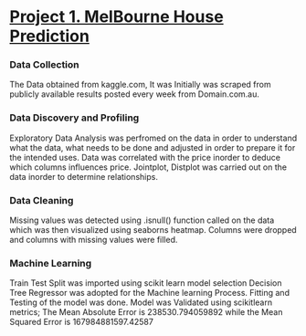 # [Project 1. MelBourne House Prediction](https://github.com/Felixishabiyi/Data-Science-Projects/blob/main/MelBourne%20House%20Prediction%20Model.ipynb)
### Data Collection
The Data obtained from kaggle.com, It was Initially was scraped from publicly available results posted every week from Domain.com.au.

### Data Discovery and Profiling
Exploratory Data Analysis was perfromed on the data in order to understand what the data, what needs to be done and adjusted in order to prepare it for the intended uses.
Data was correlated with the price inorder to deduce which columns influences price.
Jointplot, Distplot was carried out on the data inorder to determine relationships.

### Data Cleaning
Missing values was detected using .isnull() function called on the data which was then visualized using seaborns heatmap.
Columns were dropped and columns with missing values were filled.

### Machine Learning
Train Test Split was imported using scikit learn model selection
Decision Tree Regressor was adopted for the Machine learning Process.
Fitting and Testing of the model was done.
Model was Validated using scikitlearn metrics;
The Mean Absolute Error is 238530.794059892 while the Mean Squared Error is 167984881597.42587
